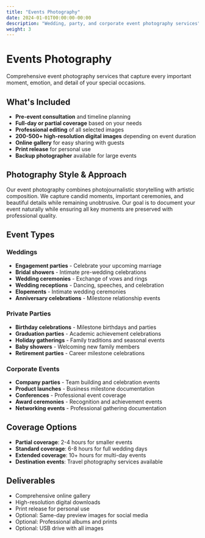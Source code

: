 ```yaml
---
title: "Events Photography"
date: 2024-01-01T00:00:00-00:00
description: "Wedding, party, and corporate event photography services"
weight: 3
---
```


# Events Photography

Comprehensive event photography services that capture every important moment, emotion, and detail of your special occasions.

## What's Included

- **Pre-event consultation** and timeline planning
- **Full-day or partial coverage** based on your needs
- **Professional editing** of all selected images
- **200-500+ high-resolution digital images** depending on event duration
- **Online gallery** for easy sharing with guests
- **Print release** for personal use
- **Backup photographer** available for large events

## Photography Style & Approach

Our event photography combines photojournalistic storytelling with artistic composition. We capture candid moments, important ceremonies, and beautiful details while remaining unobtrusive. Our goal is to document your event naturally while ensuring all key moments are preserved with professional quality.

## Event Types

### Weddings
- **Engagement parties** - Celebrate your upcoming marriage
- **Bridal showers** - Intimate pre-wedding celebrations
- **Wedding ceremonies** - Exchange of vows and rings
- **Wedding receptions** - Dancing, speeches, and celebration
- **Elopements** - Intimate wedding ceremonies
- **Anniversary celebrations** - Milestone relationship events

### Private Parties
- **Birthday celebrations** - Milestone birthdays and parties
- **Graduation parties** - Academic achievement celebrations
- **Holiday gatherings** - Family traditions and seasonal events
- **Baby showers** - Welcoming new family members
- **Retirement parties** - Career milestone celebrations

### Corporate Events
- **Company parties** - Team building and celebration events
- **Product launches** - Business milestone documentation
- **Conferences** - Professional event coverage
- **Award ceremonies** - Recognition and achievement events
- **Networking events** - Professional gathering documentation

## Coverage Options

- **Partial coverage**: 2-4 hours for smaller events
- **Standard coverage**: 6-8 hours for full wedding days
- **Extended coverage**: 10+ hours for multi-day events
- **Destination events**: Travel photography services available

## Deliverables

- Comprehensive online gallery
- High-resolution digital downloads
- Print release for personal use
- Optional: Same-day preview images for social media
- Optional: Professional albums and prints
- Optional: USB drive with all images
